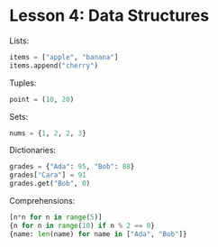 # Lesson 4: Data Structures

Lists:
```python
items = ["apple", "banana"]
items.append("cherry")
```

Tuples:
```python
point = (10, 20)
```

Sets:
```python
nums = {1, 2, 2, 3}
```

Dictionaries:
```python
grades = {"Ada": 95, "Bob": 88}
grades["Cara"] = 91
grades.get("Bob", 0)
```

Comprehensions:
```python
[n*n for n in range(5)]
{n for n in range(10) if n % 2 == 0}
{name: len(name) for name in ["Ada", "Bob"]}
```